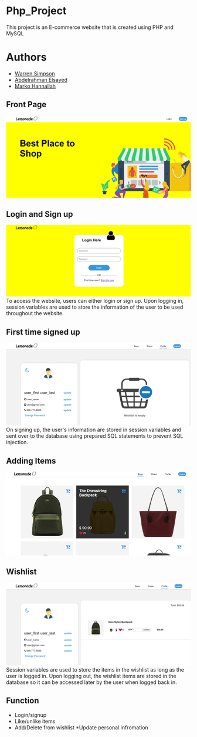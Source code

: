 # Php_Project
This project is an E-commerce website that is created using PHP and MySQL  

# Authors
* [Warren Simpson](https://github.com/Warren28)
* [Abdelrahman Elsayed](https://github.com/abdel-elsayed)
* [Marko Hannallah](https://github.com/marconabil123)

## Front Page
![](images/frontPageDemo.png)              


## Login and Sign up
![](images/loginPageDemo.png)
To access the website, users can either login or sign up.
Upon logging in, session variables are used to store the information of the user to be used throughout the website.


## First time signed up
![](images/profile1Demo.png)
On signing up, the user's information are stored in session variables 
and sent over to the database using prepared SQL statements to prevent SQL injection.

## Adding Items
![](images/bagsPageDemo.png)


## Wishlist
![](images/profile2Demo.png)
Session variables are used to store the items in the wishlist as long as the user is logged in.
Upon logging out, the wishlist items are stored in the database so it can be accessed later by the user when logged back in.

## Function
* Login/signup
* Like/unlike items
* Add/Delete from wishlist
*Update personal infromation
